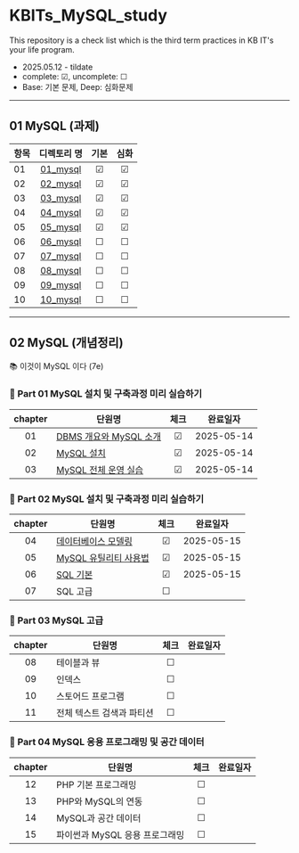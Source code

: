 # KBITs_MySQL_study
This repository is a check list which is the third term practices in KB IT's your life program.
- 2025.05.12 - tildate
- complete: ☑, uncomplete: ☐
- Base: 기본 문제, Deep: 심화문제

---

## 01 MySQL (과제)
| 항목 | 디렉토리 명 | 기본 | 심화 | 
|------|:----:|:----:|:----:|
| 01 | [01_mysql](https://github.com/yoon2fy/KBITs_MySQL_study/blob/main/01%20mySQL/01_mysql) | ☑ | ☑ |
| 02 | [02_mysql](https://github.com/yoon2fy/KBITs_MySQL_study/tree/main/01%20mySQL/02_mysql) | ☑ | ☑ |
| 03 | [03_mysql](https://github.com/yoon2fy/KBITs_MySQL_study/tree/main/01%20mySQL/03_mySQL) | ☑ | ☑ |
| 04 | [04_mysql](https://github.com/yoon2fy/KBITs_MySQL_study/tree/main/01%20mySQL/04_mysql) | ☑ | ☑ |
| 05 | [05_mysql](https://github.com/yoon2fy/KBITs_MySQL_study/tree/main/01%20mySQL/05_mysql) | ☑ | ☑ |
| 06 | [06_mysql]() | ☐ | ☐ |
| 07 | [07_mysql]() | ☐ | ☐ |
| 08 | [08_mysql]() | ☐ | ☐ |
| 09 | [09_mysql]() | ☐ | ☐ |
| 10 | [10_mysql]() | ☐ | ☐ |

---

## 02 MySQL (개념정리)
📚 이것이 MySQL 이다 (7e)
### 📖 Part 01 MySQL 설치 및 구축과정 미리 실습하기
|chapter|단원명|체크|완료일자|
|:-:|-|:-:|:-:|
|01|[DBMS 개요와 MySQL 소개](https://github.com/yoon2fy/KBITs_MySQL_study/blob/main/02%20mySQL/Ch01_introduction.md)    | ☑ | 2025-05-14 |
|02|[MySQL 설치](https://github.com/yoon2fy/KBITs_MySQL_study/blob/main/02%20mySQL/Ch02_install.md)                    | ☑ | 2025-05-14 |
|03|[MySQL 전체 운영 실습](https://github.com/yoon2fy/KBITs_MySQL_study/blob/main/02%20mySQL/Ch03_overallPractice.md)   | ☑ | 2025-05-14 |

### 📖 Part 02 MySQL 설치 및 구축과정 미리 실습하기
|chapter|단원명|체크|완료일자|
|:-:|-|:-:|:-:|
|04|[데이터베이스 모델링](https://github.com/yoon2fy/KBITs_MySQL_study/blob/main/02%20mySQL/Ch04_dbModeling.md)    | ☑ | 2025-05-15 |
|05|[MySQL 유틸리티 사용법](https://github.com/yoon2fy/KBITs_MySQL_study/blob/main/02%20mySQL/Ch05_mysqlUtility.md)| ☑ | 2025-05-15 |
|06|[SQL 기본](https://github.com/yoon2fy/KBITs_MySQL_study/blob/main/02%20mySQL/Ch06_sqlBasic.md)                | ☑ | 2025-05-15 |
|07|SQL 고급             | ☐ |  |

### 📖 Part 03 MySQL 고급
|chapter|단원명|체크|완료일자|
|:-:|-|:-:|:-:|
|08|테이블과 뷰              | ☐ |  |
|09|인덱스                   | ☐ |  |
|10|스토어드 프로그램        | ☐ |  |
|11|전체 텍스트 검색과 파티션| ☐ |  |

### 📖 Part 04 MySQL 응용 프로그래밍 및 공간 데이터
|chapter|단원명|체크|완료일자|
|:-:|-|:-:|:-:|
|12|PHP 기본 프로그래밍          | ☐ |  |
|13|PHP와 MySQL의 연동           | ☐ |  |
|14|MySQL과 공간 데이터          | ☐ |  |
|15|파이썬과 MySQL 응용 프로그래밍| ☐ |  |

